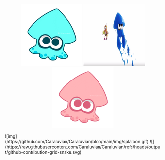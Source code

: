<p align="center">
  <img src="https://github.com/Caraluvian/Caraluvian/blob/main/img/squid.gif" width="200" height="200">
  <img src="https://github.com/Caraluvian/Caraluvian/blob/main/img/splatoon.gif" width="200" height="200">
  <img src="https://github.com/Caraluvian/Caraluvian/blob/main/img/pink_squid.gif" width="200" height="200">
</p>
![img](https://github.com/Caraluvian/Caraluvian/blob/main/img/splatoon.gif)
![](https://raw.githubusercontent.com/Caraluvian/Caraluvian/refs/heads/output/github-contribution-grid-snake.svg)


